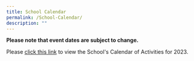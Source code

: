 ```yaml
---
title: School Calendar
permalink: /School-Calendar/
description: ""
---
```

**Please note that event dates are subject to change.**


Please [click this link](https://docs.google.com/document/d/1dKzMfKqVMEO1ZnfCvOcyFktHGm3XWQeuzRlJuaR0XbA/edit?usp=sharing) to view the School's Calendar of Activities for 2023.
